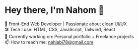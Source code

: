 # Hey there, I'm Nahom 👋

🎯 Front-End Web Developer | Passionate about clean UI/UX  
🛠️ Tech I use: HTML, CSS, JavaScript, Tailwind, React  
🚀 Currently working on: Personal portfolio + Freelance projects  
📫 How to reach me: nahiabi78@gmail.com
